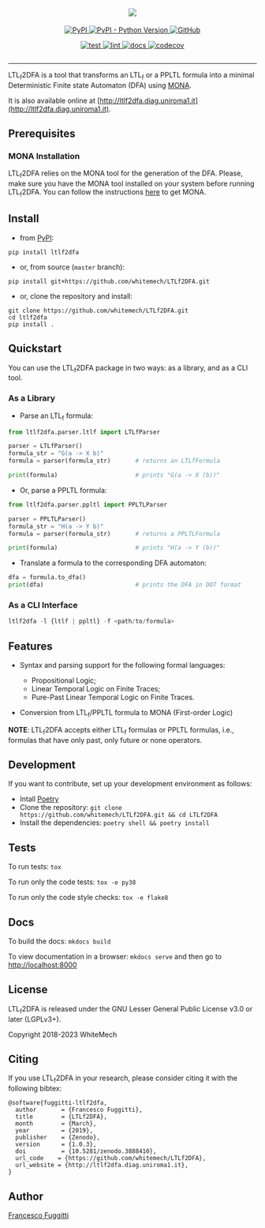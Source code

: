 <h1 align="center">
  <img src="http://ltlf2dfa.diag.uniroma1.it/static/images/logo-ltlf2dfa.svg">
</h1>

<p align="center">
  <a href="https://pypi.org/project/ltlf2dfa">
    <img alt="PyPI" src="https://img.shields.io/pypi/v/ltlf2dfa">
  </a>
  <a href="https://pypi.org/project/ltlf2dfa">
    <img alt="PyPI - Python Version" src="https://img.shields.io/pypi/pyversions/ltlf2dfa" />
  </a>
  <a href="https://github.com/whitemech/ltlf2dfa/blob/master/LICENSE">
    <img alt="GitHub" src="https://img.shields.io/badge/license-LGPLv3%2B-blue">
  </a>
</p>
<p align="center">
  <a href="">
    <img alt="test" src="https://github.com/whitemech/ltlf2dfa/workflows/test/badge.svg">
  </a>
  <a href="">
    <img alt="lint" src="https://github.com/whitemech/ltlf2dfa/workflows/lint/badge.svg">
  </a>
  <a href="">
    <img alt="docs" src="https://github.com/whitemech/ltlf2dfa/workflows/docs/badge.svg">
  </a>
  <a href="https://codecov.io/gh/whitemech/pddl">
    <img alt="codecov" src="https://codecov.io/gh/whitemech/ltlf2dfa/branch/master/graph/badge.svg">
  </a>
</p>
<p align="center">
  </a>
    <a href="https://zenodo.org/badge/DOI/10.5281/zenodo.3888410.svg">
    <img alt="" src="https://zenodo.org/badge/DOI/10.5281/zenodo.3888410.svg">
  </a>
</p>

---

LTL<sub>f</sub>2DFA is a tool that transforms an LTL<sub>f</sub> or a PPLTL formula into a minimal 
Deterministic Finite state Automaton (DFA) using [MONA](http://www.brics.dk/mona/).

It is also available online at [http://ltlf2dfa.diag.uniroma1.it](http://ltlf2dfa.diag.uniroma1.it).

## Prerequisites

### MONA Installation

LTL<sub>f</sub>2DFA relies on the MONA tool for the generation of the DFA. 
Please, make sure you have the MONA tool installed on your system before running LTL<sub>f</sub>2DFA. 
You can follow the instructions [here](http://www.brics.dk/mona/download.html) to get MONA.

## Install

- from [PyPI](https://pypi.org/project/ltlf2dfa/):
```
pip install ltlf2dfa
```
- or, from source (`master` branch):
```
pip install git+https://github.com/whitemech/LTLf2DFA.git
```

- or, clone the repository and install:
```
git clone https://github.com/whitemech/LTLf2DFA.git
cd ltlf2dfa
pip install .
```

## Quickstart

You can use the LTL<sub>f</sub>2DFA package in two ways: as a library, and as a CLI tool.


### As a Library

- Parse an LTL<sub>f</sub> formula:
```python
from ltlf2dfa.parser.ltlf import LTLfParser

parser = LTLfParser()
formula_str = "G(a -> X b)"
formula = parser(formula_str)       # returns an LTLfFormula

print(formula)                      # prints "G(a -> X (b))"
```
- Or, parse a PPLTL formula:
```python
from ltlf2dfa.parser.ppltl import PPLTLParser

parser = PPLTLParser()
formula_str = "H(a -> Y b)"
formula = parser(formula_str)       # returns a PPLTLFormula

print(formula)                      # prints "H(a -> Y (b))"
```
- Translate a formula to the corresponding DFA automaton:
```python
dfa = formula.to_dfa()
print(dfa)                          # prints the DFA in DOT format
```

### As a CLI Interface
```python
ltlf2dfa -l {ltlf | ppltl} -f <path/to/formula>
```

## Features

* Syntax and parsing support for the following formal languages:
    * Propositional Logic;
    * Linear Temporal Logic on Finite Traces;
    * Pure-Past Linear Temporal Logic on Finite Traces.

* Conversion from LTL<sub>f</sub>/PPLTL formula to MONA (First-order Logic)

**NOTE**: LTL<sub>f</sub>2DFA accepts either LTL<sub>f</sub> formulas or PPLTL formulas, i.e., formulas that 
have only past, only future or none operators.

## Development

If you want to contribute, set up your development environment as follows:

- Intall [Poetry](https://python-poetry.org)
- Clone the repository: `git clone https://github.com/whitemech/LTLf2DFA.git && cd LTLf2DFA`
- Install the dependencies: `poetry shell && poetry install`

## Tests

To run tests: `tox`

To run only the code tests: `tox -e py38`

To run only the code style checks: `tox -e flake8`

## Docs

To build the docs: `mkdocs build`

To view documentation in a browser: `mkdocs serve`
and then go to [http://localhost:8000](http://localhost:8000)

## License

LTL<sub>f</sub>2DFA is released under the GNU Lesser General Public License v3.0 or later (LGPLv3+).

Copyright 2018-2023 WhiteMech

## Citing
If you use LTL<sub>f</sub>2DFA in your research, please consider citing it with the following bibtex:
```
@software{fuggitti-ltlf2dfa,
  author       = {Francesco Fuggitti},
  title        = {LTLf2DFA},
  month        = {March},
  year         = {2019},
  publisher    = {Zenodo},
  version      = {1.0.3},
  doi          = {10.5281/zenodo.3888410},
  url_code    = {https://github.com/whitemech/LTLf2DFA},
  url_website = {http://ltlf2dfa.diag.uniroma1.it},
}
```

## Author

[Francesco Fuggitti](https://francescofuggitti.github.io/)

